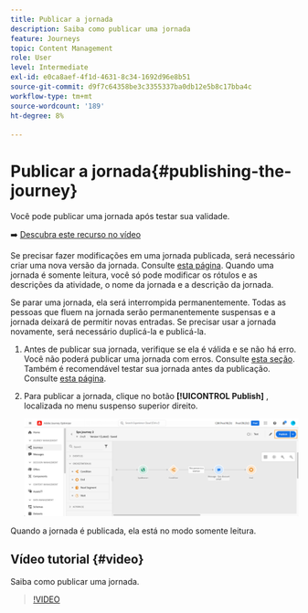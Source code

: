 ```yaml
---
title: Publicar a jornada
description: Saiba como publicar uma jornada
feature: Journeys
topic: Content Management
role: User
level: Intermediate
exl-id: e0ca8aef-4f1d-4631-8c34-1692d96e8b51
source-git-commit: d9f7c64358be3c3355337ba0db12e5b8c17bba4c
workflow-type: tm+mt
source-wordcount: '189'
ht-degree: 8%

---
```


# Publicar a jornada{#publishing-the-journey}

Você pode publicar uma jornada após testar sua validade.

➡️ [Descubra este recurso no vídeo](#video)

Se precisar fazer modificações em uma jornada publicada, será necessário criar uma nova versão da jornada. Consulte [esta página](../building-journeys/journey-versions.md). Quando uma jornada é somente leitura, você só pode modificar os rótulos e as descrições da atividade, o nome da jornada e a descrição da jornada.

Se parar uma jornada, ela será interrompida permanentemente. Todas as pessoas que fluem na jornada serão permanentemente suspensas e a jornada deixará de permitir novas entradas. Se precisar usar a jornada novamente, será necessário duplicá-la e publicá-la.

1. Antes de publicar sua jornada, verifique se ela é válida e se não há erro. Você não poderá publicar uma jornada com erros. Consulte [esta seção](../building-journeys/troubleshooting.md#checking-for-errors-before-testing). Também é recomendável testar sua jornada antes da publicação. Consulte [esta página](../building-journeys/testing-the-journey.md).
1. Para publicar a jornada, clique no botão **[!UICONTROL Publish]** , localizada no menu suspenso superior direito.

   ![](assets/journeyuc1_18.png)

Quando a jornada é publicada, ela está no modo somente leitura.

## Vídeo tutorial {#video}

Saiba como publicar uma jornada.

>[!VIDEO](https://video.tv.adobe.com/v/334238?quality=12)